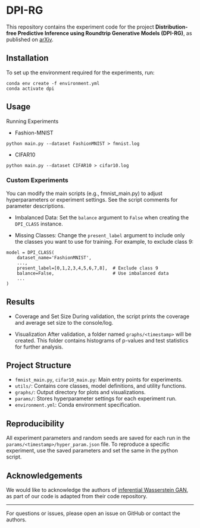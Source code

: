 # DPI-RG

This repository contains the experiment code for the project **Distribution-free Predictive Inference using Roundtrip Generative Models (DPI-RG)**, as published on [arXiv](https://arxiv.org/abs/2205.10732).

## Installation
To set up the environment required for the experiments, run:
```{bash}
conda env create -f environment.yml
conda activate dpi
```

## Usage
Running Experiments
- Fashion-MNIST
```{python}
python main.py --dataset FashionMNIST > fmnist.log 
```
- CIFAR10
```{python}
python main.py --dataset CIFAR10 > cifar10.log 
```

### Custom Experiments
You can modify the main scripts (e.g., fmnist_main.py) to adjust hyperparameters or experiment settings. See the script comments for parameter descriptions.

- Imbalanced Data:
Set the `balance` argument to `False` when creating the `DPI_CLASS` instance.

- Missing Classes:
Change the `present_label` argument to include only the classes you want to use for training.
For example, to exclude class 9:
```{python}
model = DPI_CLASS(
    dataset_name='FashionMNIST',
    ...,
    present_label=[0,1,2,3,4,5,6,7,8],  # Exclude class 9
    balance=False,                      # Use imbalanced data
    ...
)
```

## Results

- Coverage and Set Size
During validation, the script prints the coverage and average set size to the console/log.

- Visualization
After validation, a folder named `graphs/<timestamp>` will be created.
This folder contains histograms of p-values and test statistics for further analysis.

## Project Structure
- `fmnist_main.py`, `cifar10_main.py`: Main entry points for experiments.
- `utils/`: Contains core classes, model definitions, and utility functions.
- `graphs/`: Output directory for plots and visualizations.
- `params/`: Stores hyperparameter settings for each experiment run.
- `environment.yml`: Conda environment specification.

## Reproducibility
All experiment parameters and random seeds are saved for each run in the `params/<timestamp>/hyper_param.json` file.
To reproduce a specific experiment, use the saved parameters and set the same <timestamp> in the python script.

## Acknowledgements
We would like to acknowledge the authors of [inferential Wasserstein GAN](https://academic.oup.com/jrsssb/article/84/1/83/7056079), as part of our code is adapted from their code repository.

--- 
For questions or issues, please open an issue on GitHub or contact the authors.
